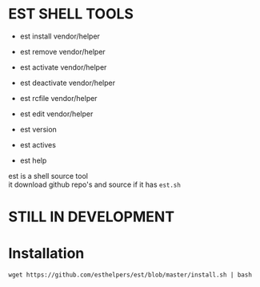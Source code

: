 # EST SHELL TOOLS
  
  * est install vendor/helper  
  * est remove vendor/helper  
  * est activate vendor/helper  
  * est deactivate vendor/helper  
  * est rcfile vendor/helper  
  * est edit vendor/helper  
   
  * est version
  * est actives
  * est help
  
est is a shell source tool  
it download github repo's and source if it has `est.sh`

# STILL IN DEVELOPMENT


# Installation

```
wget https://github.com/esthelpers/est/blob/master/install.sh | bash
```
